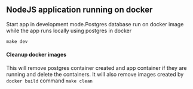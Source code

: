 ## NodeJS application running on docker

Start app in development mode.Postgres database run on docker image while the app runs locally using postgres in docker

```make dev```


#### Cleanup docker images
This will remove postgres container created and app container if they are running and delete the containers.
It will also remove images created by ```docker build``` command
```make clean```